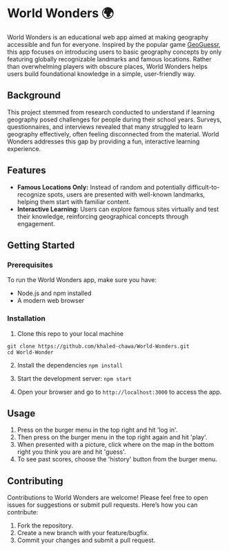 # World Wonders 🌍

World Wonders is an educational web app aimed at making geography accessible and fun for everyone. Inspired by the popular game [GeoGuessr](https://www.geoguessr.com/), this app focuses on introducing users to basic geography concepts by only featuring globally recognizable landmarks and famous locations. Rather than overwhelming players with obscure places, World Wonders helps users build foundational knowledge in a simple, user-friendly way.

## Background
This project stemmed from research conducted to understand if learning geography posed challenges for people during their school years. Surveys, questionnaires, and interviews revealed that many struggled to learn geography effectively, often feeling disconnected from the material. World Wonders addresses this gap by providing a fun, interactive learning experience.

## Features
 -  **Famous Locations Only:** Instead of random and potentially difficult-to-recognize spots, users are presented with well-known landmarks, helping them start with familiar content.
 - **Interactive Learning:** Users can explore famous sites virtually and test their knowledge, reinforcing geographical concepts through engagement.

## Getting Started
### Prerequisites

To run the World Wonders app, make sure you have:
 - Node.js and npm installed
 - A modern web browser

### Installation
 1. Clone this repo to your local machine
```
git clone https://github.com/khaled-chawa/World-Wonders.git
cd World-Wonder
```

 2. Install the dependencies
```npm install```

 3. Start the development server:
```npm start```

 4. Open your browser and go to `http://localhost:3000` to access the app.

## Usage
 1. Press on the burger menu in the top right and hit 'log in'.
 2. Then press on the burger menu in the top right again and hit 'play'.
 3. When presented with a picture, click where on the map in the bottom right you think you are and hit 'guess'.
 4. To see past scores, choose the 'history' button from the burger menu.

## Contributing
Contributions to World Wonders are welcome! Please feel free to open issues for suggestions or submit pull requests. Here’s how you can contribute:
 1. Fork the repository.
 2. Create a new branch with your feature/bugfix.
 3. Commit your changes and submit a pull request.
